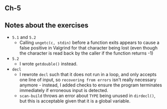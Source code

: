 Ch-5
---

## Notes about the exercises
* `5.1` and `5.2`
  * Calling `ungetc(c, stdin)` before a function exits appears to cause a false positive in Valgrind for that character being lost (even though the character is read back by the caller if the function returns -1)
* `5.2`
  * I wrote `getdouble()` instead.
* `decl`
  * I rewrote `decl` such that it does not run in a loop, and only accepts one line of input, so `recovering from errors` isn't really necessary anymore - instead, I added checks to ensure the program terminates immediately if erroneous input is detected.
  * `scan-build` throws an error about `TYPE` being unused in `dirdecl()`, but this is acceptable given that it is a global variable.
